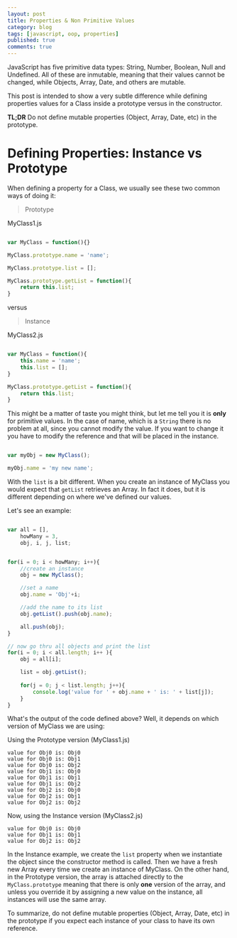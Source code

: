 ```yaml
---
layout: post
title: Properties & Non Primitive Values
category: blog
tags: [javascript, oop, properties]
published: true
comments: true
---
```


JavaScript has five primitive data types: String, Number, Boolean, Null and Undefined. All of these are inmutable, meaning that their values cannot be changed, while Objects, Array, Date, and others are mutable. 

This post is intended to show a very subtle difference while defining properties values for a Class inside a prototype versus in the constructor.

**TL;DR** Do not define mutable properties (Object, Array, Date, etc) in the prototype.

<!--break-->

# Defining Properties: Instance vs Prototype

When defining a property for a Class, we usually see these two common ways of doing it:

> Prototype

MyClass1.js

````javascript

var MyClass = function(){}

MyClass.prototype.name = 'name';

MyClass.prototype.list = [];

MyClass.prototype.getList = function(){
    return this.list;
}


`````

versus

> Instance

MyClass2.js

````javascript

var MyClass = function(){
    this.name = 'name';
    this.list = [];    
}

MyClass.prototype.getList = function(){
    return this.list;
}

````

This might be a matter of taste you might think, but let me tell you it is **only** for primitive values. In the case of name, which is a `String` there is no problem at all, since you cannot modify the value. If you want to change it you have to modify the reference and that will be placed in the instance.

````javascript

var myObj = new MyClass();

myObj.name = 'my new name';


````

With the `list` is a bit different. When you create an instance of MyClass you would expect that `getList` retrieves an Array. In fact it does, but it is different depending on where we've defined our values.

Let's see an example:

````javascript

var all = [],
    howMany = 3,
    obj, i, j, list;


for(i = 0; i < howMany; i++){
    //create an instance
    obj = new MyClass();

    //set a name
    obj.name = 'Obj'+i;

    //add the name to its list
    obj.getList().push(obj.name);

    all.push(obj);
}

// now go thru all objects and print the list
for(i = 0; i < all.length; i++ ){
    obj = all[i];

    list = obj.getList();
    
    for(j = 0; j < list.length; j++){
        console.log('value for ' + obj.name + ' is: ' + list[j]);
    }
}

````

What's the output of the code defined above? Well, it depends on which version of MyClass we are using:

Using the Prototype version (MyClass1.js)

````
value for Obj0 is: Obj0
value for Obj0 is: Obj1
value for Obj0 is: Obj2
value for Obj1 is: Obj0
value for Obj1 is: Obj1
value for Obj1 is: Obj2
value for Obj2 is: Obj0
value for Obj2 is: Obj1
value for Obj2 is: Obj2
````

Now, using the Instance version (MyClass2.js)

````
value for Obj0 is: Obj0
value for Obj1 is: Obj1
value for Obj2 is: Obj2
````

In the Instance example, we create the `list` property when we instantiate the object since the constructor method is called. Then we have a fresh new Array every time we create an instance of MyClass. On the other hand, in the Prototype version, the array is attached directly to the `MyClass.prototype` meaning that there is only **one** version of the array, and unless you override it by assigning a new value on the instance, all instances will use the same array.


To summarize, do not define mutable properties (Object, Array, Date, etc) in the prototype if you expect each instance of your class to have its own reference.




